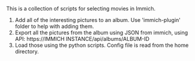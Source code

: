 This is a collection of scripts for selecting movies in Immich.

1. Add all of the interesting pictures to an album. Use 'immich-plugin' folder to help with adding them.
2. Export all the pictures from the album using JSON from immich, using API: https://IMMICH INSTANCE/api/albums/ALBUM-ID
3. Load those using the python scripts. Config file is read from the home directory.
